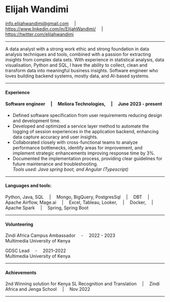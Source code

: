 # Elijah Wandimi
 info.elijahwandimi@gmail.com  &emsp;|&emsp;  https://www.linkedin.com/in/ElijahWandimi/  &emsp;|&emsp;  https://twitter.com/elijahwandimi
 
---

A data analyst with a strong work ethic and strong foundation in data analysis techniques and tools, combined with a passion for extracting insights from complex data sets. 
With experience in statistical analysis, data visualisation, Python and SQL, I have the ability to collect, clean and transform data into
meaningful business insights.
Software engineer who loves building backend systems, mostly data, and AI-based systems.

---
#### Experience

#### Software engineer  &emsp;|&emsp; Meliora Technologies, &emsp;|&emsp; June 2023 - present <br>

- Defined software specification from user requirements reducing design and development time. <br>
- Developed and optimized a service layer method to automate the logging of session experiences in the application backend, enhancing data capture accuracy and user insights. <br>
- Collaborated closely with cross-functional teams to analyze performance bottlenecks, identify areas for improvement, and implement strategic enhancements improving
response time by 3%. <br>
- Documented the implementation process, providing clear guidelines for future maintenance and troubleshooting. <br>
*Tools used: Java spring boot, and Angular (Typescript)* <br>

---
#### Languages and tools:
Python, Java, SQL &emsp;|&emsp; Mongo, BigQuery, PostgresSql &emsp;|&emsp; DBT &emsp;|&emsp; Apache Airflow, Mage.ai &emsp;|&emsp; Excel, Tableau, Looker, &emsp;|&emsp; Docker, &emsp;|&emsp;
 Apache Spark &emsp;|&emsp; Spring, Spring Boot

---

#### Volunteering
Zindi Africa Campus Ambassador &emsp;-&emsp; 2022 - 2023 <br>
Multimedia University of Kenya

GDSC Lead &emsp;-&emsp; 2021–2022 <br>
Multimedia University of Kenya

---

#### Achievements
2nd Winning solution for Kenya SL Recognition and Translation &emsp;|&emsp; Zindi Africa and Jenga School &emsp;|&emsp; Nov 2022

---
